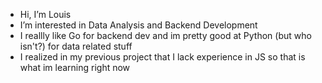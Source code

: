 -  Hi, I’m Louis
-  I’m interested in Data Analysis and Backend Development
-  I reallly like Go for backend dev and im pretty good at Python (but who isn't?) for data related stuff
-  I realized in my previous project that I lack experience in JS so that is what im learning right now
<!---
F0RG-2142/F0RG-2142 is a ✨ special ✨ repository because its `README.md` (this file) appears on your GitHub profile.
You can click the Preview link to take a look at your changes.
--->
